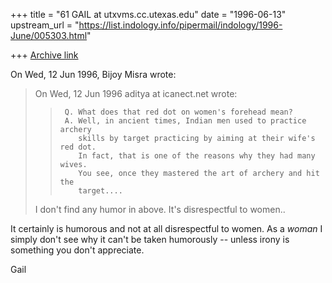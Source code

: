 +++
title = "61 GAIL at utxvms.cc.utexas.edu"
date = "1996-06-13"
upstream_url = "https://list.indology.info/pipermail/indology/1996-June/005303.html"

+++
[Archive link](https://list.indology.info/pipermail/indology/1996-June/005303.html)



On Wed, 12 Jun 1996, Bijoy Misra wrote:

> On Wed, 12 Jun 1996 aditya at icanect.net wrote:
> 
> >      Q. What does that red dot on women's forehead mean?
> >      A. Well, in ancient times, Indian men used to practice archery
> >         skills by target practicing by aiming at their wife's red dot.
> >         In fact, that is one of the reasons why they had many wives.
> >         You see, once they mastered the art of archery and hit the
> >         target....
> >  
> I don't find any humor in above.  It's disrespectful to women..
> 
It certainly is humorous and not at all disrespectful to women. As a 
*woman* I simply don't see why it can't be taken humorously -- unless 
irony is something you don't appreciate.

Gail




